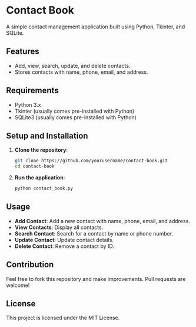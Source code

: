 # Contact Book

A simple contact management application built using Python, Tkinter, and SQLite.

## Features

- Add, view, search, update, and delete contacts.
- Stores contacts with name, phone, email, and address.

## Requirements

- Python 3.x
- Tkinter (usually comes pre-installed with Python)
- SQLite3 (usually comes pre-installed with Python)

## Setup and Installation

1. **Clone the repository**:
    ```bash
    git clone https://github.com/yourusername/contact-book.git
    cd contact-book
    ```

2. **Run the application**:
    ```bash
    python contact_book.py
    ```

## Usage

- **Add Contact**: Add a new contact with name, phone, email, and address.
- **View Contacts**: Display all contacts.
- **Search Contact**: Search for a contact by name or phone number.
- **Update Contact**: Update contact details.
- **Delete Contact**: Remove a contact by ID.

## Contribution

Feel free to fork this repository and make improvements. Pull requests are welcome!

## License

This project is licensed under the MIT License.
